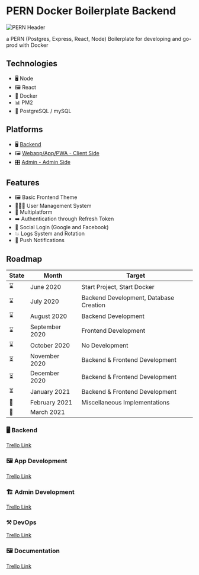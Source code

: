 # PERN Docker Boilerplate Backend

![PERN Header](https://github.com/Mickahel/Mickahel/blob/master/media/PERN%20Header.png)

a PERN (Postgres, Express, React, Node) Boilerplate for developing and go-prod with Docker

## Technologies

- 🖥️ Node
- 🖼️ React
- 🐋 Docker
- 📊 PM2
- 🐘 PostgreSQL / mySQL

## Platforms

- 🖥️ [Backend](https://github.com/Mickahel/PERN-Docker-Boilerplate-Backend)
- 🖼️ [Webapp/App/PWA - Client Side](https://github.com/Mickahel/PERN-Docker-Boilerplate-WebApp)
- 🎛️ [Admin - Admin Side](https://github.com/Mickahel/PERN-Docker-Boilerplate-Admin)

## Features

- 🖼️ Basic Frontend Theme
- 🧑‍🤝‍🧑 User Management System
- 📱 Multiplatform
- ➡️ Authentication through Refresh Token
- 📘 Social Login (Google and Facebook)
- 💥 Logs System and Rotation
- 💬 Push Notifications

## Roadmap

| State | Month          | Target                                 |
| ----- | -------------- | -------------------------------------- |
| ⌛    | June 2020      | Start Project, Start Docker            |
| ⌛    | July 2020      | Backend Development, Database Creation |
| ⌛    | August 2020    | Backend Development                    |
| ⌛    | September 2020 | Frontend Development                   |
| ⌛    | October 2020   | No Development                         |
| ⏳    | November 2020  | Backend & Frontend Development         |
| ⏳    | December 2020  | Backend & Frontend Development         |
| ⏳    | January 2021   | Backend & Frontend Development         |
| 🔮    | February 2021  | Miscellaneous Implementations          |
| 🔮    | March 2021     |                                        |

### 🖥️ Backend

[Trello Link](https://trello.com/b/Gz5LxEAc)

### 🖼️ App Development

[Trello Link](https://trello.com/b/s72xKjP4)

### 🏗️ Admin Development

[Trello Link](https://trello.com/b/ejA8jwGB)

### ⚒️ DevOps

[Trello Link](https://trello.com/b/3odi5sKz)

### 🖼️ Documentation

[Trello Link](https://trello.com/b/8MJ7mlDE)
